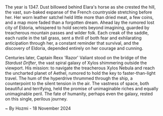 
The year is 1347.  Dust billowed behind Elara's horse as she crested the hill, the vast, sun-baked expanse of the French countryside stretching before her.  Her worn leather satchel held little more than dried meat, a few coins, and a map more faded than a forgotten dream.  Ahead lay the rumored lost city of Eldoria, whispered to hold secrets beyond imagining, guarded by treacherous mountain passes and wilder folk.  Each creak of the saddle, each rustle in the tall grass, sent a thrill of both fear and exhilarating anticipation through her, a constant reminder that survival, and the discovery of Eldoria, depended entirely on her courage and cunning.


Centuries later, Captain Rexx 'Razor'  Valiant stood on the bridge of the *Stardust Drifter*, the vast spiral galaxy of Xylos shimmering outside the viewport.  His mission: to navigate the treacherous Xylos Nebula and reach the uncharted planet of Aethel, rumored to hold the key to faster-than-light travel.  The hum of the hyperdrive thrummed through the ship, a counterpoint to the silent tension in the air.  The vastness of space, both beautiful and terrifying, held the promise of unimaginable riches and equally unimaginable peril.  The fate of humanity, perhaps even the galaxy, rested on this single, perilous journey.

~ By Hozmi - 18 November 2024
